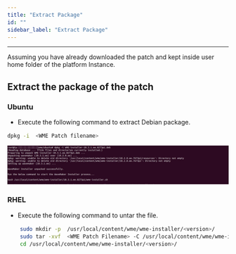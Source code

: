 ```yaml
---
title: "Extract Package"
id: ""
sidebar_label: "Extract Package"
---
```

---

Assuming you have already downloaded the patch and kept inside user home folder of the platform Instance.

## Extract the package of the patch

### Ubuntu

- Execute the following command to extract Debian package.

```bash
dpkg -i  <WME Patch filename>
```

[![patch extraction](/learn/assets/wme-setup/upgrade-wme-setup/extract-the-patch-package.jpg)](/learn/assets/wme-setup/upgrade-wme-setup/extract-the-patch-package.jpg)

### RHEL

- Execute the following command to untar the file.

```bash
    sudo mkdir -p  /usr/local/content/wme/wme-installer/<version>/
    sudo tar -xvf  <WME Patch Filename> -C /usr/local/content/wme/wme-installer/<version>/
    cd /usr/local/content/wme/wme-installer/<version>/
```

